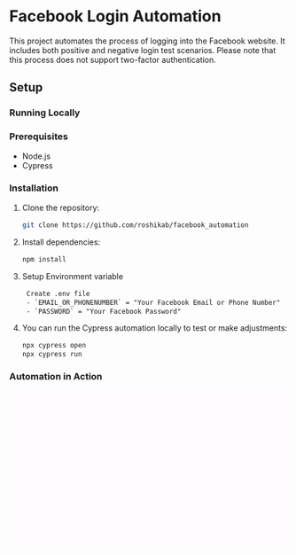 # Facebook Login Automation

This project automates the process of logging into the Facebook website. It includes both positive and negative login test scenarios. Please note that this process does not support two-factor authentication.

## Setup

### Running Locally

### Prerequisites

- Node.js
- Cypress

### Installation

1. Clone the repository:

   ```bash
   git clone https://github.com/roshikab/facebook_automation 
   ```

2. Install dependencies:

   ```bash
   npm install
   ```

3. Setup Environment variable

   ```
    Create .env file
    - `EMAIL_OR_PHONENUMBER` = "Your Facebook Email or Phone Number"
    - `PASSWORD` = "Your Facebook Password"
   ```

4. You can run the Cypress automation locally to test or make adjustments:

   ```
   npx cypress open
   npx cypress run
   ```
### Automation in Action
![Demo]("./../demo.gif)



